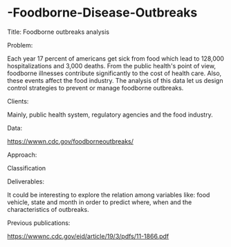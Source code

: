 # -Foodborne-Disease-Outbreaks

Title: Foodborne outbreaks analysis 

Problem:

Each year 17 percent of americans get sick from food which lead to 128,000 hospitalizations 
and 3,000 deaths. From the public health's point of view, foodborne illnesses contribute 
significantly to the cost of health care. Also, these events affect the food industry. 
The analysis of this data let us design control strategies to prevent or manage foodborne outbreaks.


Clients:

Mainly, public health system, regulatory agencies and the food industry.

Data: 

https://wwwn.cdc.gov/foodborneoutbreaks/

Approach:

Classification

Deliverables:

It could be interesting to explore the relation among variables like: food vehicle, state and month in order to predict where, when and the characteristics of outbreaks.

Previous publications:

https://wwwnc.cdc.gov/eid/article/19/3/pdfs/11-1866.pdf
